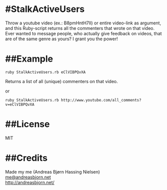 #StalkActiveUsers
================

Throw a youtube video (ex.: B8pmHntH7II) or entire video-link as argument, and this Ruby-script returns all the commenters that wrote on that video. Ever wanted to message people, who actually give feedback on videos, that are of the same genre as yours? I grant you the power!

##Example
================
```
ruby StalkActiveUsers.rb eClVIBPQvXA
```
Returns a list of all (unique) commenters on that video.

or  
```
ruby StalkActiveUsers.rb http://www.youtube.com/all_comments?v=eClVIBPQvXA
```

##License
================
MIT

##Credits
================
Made my me (Andreas Bjørn Hassing Nielsen)  
me@andreasbjorn.net  
http://andreasbjorn.net/
